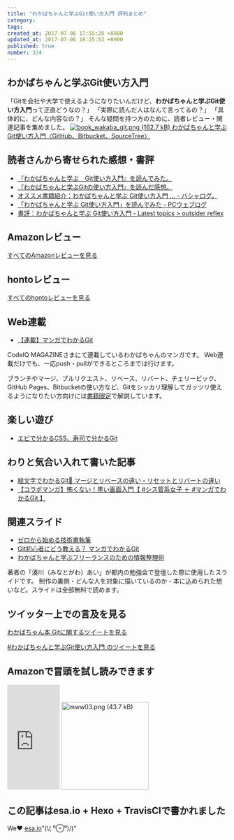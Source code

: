 ```yaml
---
title: "わかばちゃんと学ぶGit使い方入門 評判まとめ"
category: 
tags: 
created_at: 2017-07-06 17:55:28 +0900
updated_at: 2017-07-06 18:25:53 +0900
published: true
number: 324
---
```


## わかばちゃんと学ぶGit使い方入門
「Gitを会社や大学で使えるようになりたいんだけど、**わかばちゃんと学ぶGit使い方入門**って正直どうなの？」
「実際に読んだ人はなんて言ってるの？」
「具体的に、どんな内容なの？」
そんな疑問を持つ方のために、読者レビュー・関連記事を集めました。
<a target="_blank" href="https://www.amazon.co.jp/gp/product/4863542178/ref=as_li_tl?ie=UTF8&camp=247&creative=1211&creativeASIN=4863542178&linkCode=as2&tag=cam51p-22&linkId=7ce9e777aff97d46dcec9f6aedf3429d">
![book_wakaba_git.png (162.7 kB)](https://img.esa.io/uploads/production/attachments/3412/2017/07/06/7092/4225430e-938b-4f6c-86e3-0b8c2f6b8ccf.png)
わかばちゃんと学ぶ Git使い方入門〈GitHub、Bitbucket、SourceTree〉</a>

## 読者さんから寄せられた感想・書評
- [『わかばちゃんと学ぶ　Git使い方入門』を読んでみた。](http://yamaimo.hatenablog.jp/entry/2017/04/26/200000)
- [『わかばちゃんと学ぶGitの使い方入門』を読んだ感想。](http://kazukichi.hatenadiary.com/entry/2017/04/30/194616)
- [オススメ書籍紹介：わかばちゃんと学ぶ Git使い方入門 ... - バシャログ。](http://bashalog.c-brains.jp/17/04/24-100000.php)
- [「わかばちゃんと学ぶ Git使い方入門」を読んでみた - PCウェブログ](https://www.pc-weblog.com/wakaba-git-book/)
- [書評：わかばちゃんと学ぶ Git使い方入門 - Latest topics > outsider reflex](https://www.google.co.jp/url?sa=t&rct=j&q=&esrc=s&source=web&cd=15&cad=rja&uact=8&ved=0ahUKEwj93o2zo_TUAhVFrJQKHXGIBo04ChAWCDkwBA&url=http%3A%2F%2Fpiro.sakura.ne.jp%2Flatest%2Fblosxom%2Freview%2Fbook%2F2017-04-30_wakaba-git.htm&usg=AFQjCNHSjQ4QnDdTpHMorZMMewjOi8Hiiw)

## Amazonレビュー
<a href="https://www.amazon.co.jp/product-reviews/4863542178/ref=cm_cr_dp_see_all_summary?ie=UTF8&reviewerType=all_reviews&showViewpoints=1&sortBy=helpful" target="_blank">すべてのAmazonレビューを見る</a>

## hontoレビュー
<a href="https://honto.jp/netstore/pd-review_0628429516.html" target="_blank">すべてのhontoレビューを見る</a>

## Web連載
- [【連載】マンガでわかるGit](https://codeiq.jp/magazine/category/git-ai/)

CodeIQ MAGAZINEさまにて連載しているわかばちゃんのマンガです。
Web連載だけでも、一応push・pullができるところまでは行けます。

ブランチやマージ、プルリクエスト、リベース、リバート、チェリーピック、GitHub Pages、Bitbucketの使い方など、Gitをシッカリ理解してガッツリ使えるようになりたい方向けには<a target="_blank" href="https://www.amazon.co.jp/gp/product/4863542178/ref=as_li_tl?ie=UTF8&camp=247&creative=1211&creativeASIN=4863542178&linkCode=as2&tag=cam51p-22&linkId=7ce9e777aff97d46dcec9f6aedf3429d">書籍限定</a>で解説しています。

## 楽しい遊び
- [エビで分かるCSS、寿司で分かるGit](https://togetter.com/li/1025694)

## わりと気合い入れて書いた記事
- [絵文字でわかるGit🍣 マージとリベースの違い・リセットとリバートの違い](http://webdesign-manga.com/emojigit/)
- [【コラボマンガ】怖くない！黒い画面入門【 #シス管系女子 ＋ #マンガでわかるGit 】](http://webdesign-manga.com/gitcui/)

## 関連スライド
- [ゼロから始める技術書執筆](https://www.slideshare.net/AiMinatogawa/by-69678890)
- [Git初心者にどう教える？ マンガでわかるGit](https://www.slideshare.net/AiMinatogawa/git-git-75225950)
- [わかばちゃんと学ぶフリーランスのための情報整理術](https://www.slideshare.net/AiMinatogawa/ss-77194222)

著者の「湊川（みなとがわ）あい」が都内の勉強会で登壇した際に使用したスライドです。
制作の裏側・どんな人を対象に描いているのか・本に込められた想いなど。スライドは全部無料で読めます。


## ツイッター上での言及を見る
<a class="twitter-timeline"  href="https://twitter.com/search?q=%E3%82%8F%E3%81%8B%E3%81%B0%E3%81%A1%E3%82%83%E3%82%93%E6%9C%AC%20Git" data-widget-id="882882887409844224">わかばちゃん本 Gitに関するツイートを見る</a>
 <script>!function(d,s,id){var js,fjs=d.getElementsByTagName(s)[0],p=/^http:/.test(d.location)?'http':'https';if(!d.getElementById(id)){js=d.createElement(s);js.id=id;js.src=p+"://platform.twitter.com/widgets.js";fjs.parentNode.insertBefore(js,fjs);}}(document,"script","twitter-wjs");</script>
          
<a class="twitter-timeline"  href="https://twitter.com/hashtag/%E3%82%8F%E3%81%8B%E3%81%B0%E3%81%A1%E3%82%83%E3%82%93%E3%81%A8%E5%AD%A6%E3%81%B6Git%E4%BD%BF%E3%81%84%E6%96%B9%E5%85%A5%E9%96%80" data-widget-id="882882887409844224">#わかばちゃんと学ぶGit使い方入門 のツイートを見る</a>
<script>!function(d,s,id){var js,fjs=d.getElementsByTagName(s)[0],p=/^http:/.test(d.location)?'http':'https';if(!d.getElementById(id)){js=d.createElement(s);js.id=id;js.src=p+"://platform.twitter.com/widgets.js";fjs.parentNode.insertBefore(js,fjs);}}(document,"script","twitter-wjs");</script>


## Amazonで冒頭を試し読みできます
<iframe style="width:120px;height:240px;" marginwidth="0" marginheight="0" scrolling="no" frameborder="0" src="https://rcm-fe.amazon-adsystem.com/e/cm?ref=qf_sp_asin_til&t=cam51p-22&m=amazon&o=9&p=8&l=as1&IS1=1&detail=1&asins=4863542178&linkId=0cc06e7d54d674b86a3301d4b46a4e7b&bc1=ffffff&lt1=_top&fc1=333333&lc1=0066c0&bg1=ffffff&f=ifr">
    </iframe>


<img width="200px" alt="mww03.png (43.7 kB)" src="https://img.esa.io/uploads/production/attachments/3412/2017/07/06/7092/ff87db8d-8f8e-4881-8411-27bc0c09a80f.png">



## この記事はesa.io + Hexo + TravisCIで書かれました
We❤️  [esa.io](https://esa.io/)"(\\( ⁰⊖⁰)/)"

